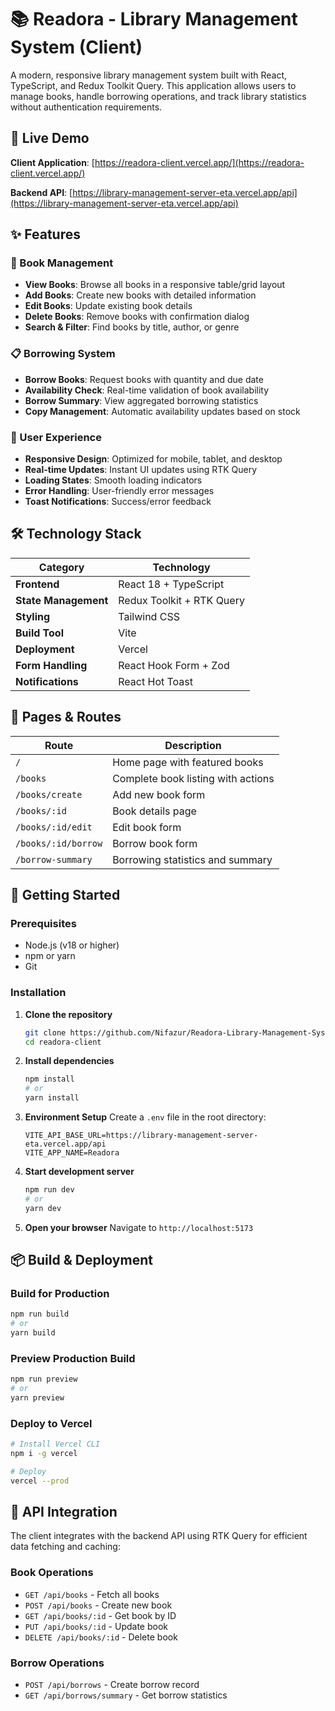 # 📚 Readora - Library Management System (Client)

A modern, responsive library management system built with React, TypeScript, and Redux Toolkit Query. This application allows users to manage books, handle borrowing operations, and track library statistics without authentication requirements.

## 🚀 Live Demo

**Client Application**: [https://readora-client.vercel.app/](https://readora-client.vercel.app/)

**Backend API**: [https://library-management-server-eta.vercel.app/api](https://library-management-server-eta.vercel.app/api)

## ✨ Features

### 📖 Book Management
- **View Books**: Browse all books in a responsive table/grid layout
- **Add Books**: Create new books with detailed information
- **Edit Books**: Update existing book details
- **Delete Books**: Remove books with confirmation dialog
- **Search & Filter**: Find books by title, author, or genre

### 📋 Borrowing System
- **Borrow Books**: Request books with quantity and due date
- **Availability Check**: Real-time validation of book availability
- **Borrow Summary**: View aggregated borrowing statistics
- **Copy Management**: Automatic availability updates based on stock

### 🎨 User Experience
- **Responsive Design**: Optimized for mobile, tablet, and desktop
- **Real-time Updates**: Instant UI updates using RTK Query
- **Loading States**: Smooth loading indicators
- **Error Handling**: User-friendly error messages
- **Toast Notifications**: Success/error feedback

## 🛠️ Technology Stack

| Category | Technology |
|----------|------------|
| **Frontend** | React 18 + TypeScript |
| **State Management** | Redux Toolkit + RTK Query |
| **Styling** | Tailwind CSS |
| **Build Tool** | Vite |
| **Deployment** | Vercel |
| **Form Handling** | React Hook Form + Zod |
| **Notifications** | React Hot Toast |

## 📱 Pages & Routes

| Route | Description |
|-------|-------------|
| `/` | Home page with featured books |
| `/books` | Complete book listing with actions |
| `/books/create` | Add new book form |
| `/books/:id` | Book details page |
| `/books/:id/edit` | Edit book form |
| `/books/:id/borrow` | Borrow book form |
| `/borrow-summary` | Borrowing statistics and summary |

## 🚀 Getting Started

### Prerequisites
- Node.js (v18 or higher)
- npm or yarn
- Git

### Installation

1. **Clone the repository**
   ```bash
   git clone https://github.com/Nifazur/Readora-Library-Management-System-Client.git
   cd readora-client
   ```

2. **Install dependencies**
   ```bash
   npm install
   # or
   yarn install
   ```

3. **Environment Setup**
   Create a `.env` file in the root directory:
   ```env
   VITE_API_BASE_URL=https://library-management-server-eta.vercel.app/api
   VITE_APP_NAME=Readora
   ```

4. **Start development server**
   ```bash
   npm run dev
   # or
   yarn dev
   ```

5. **Open your browser**
   Navigate to `http://localhost:5173`

## 📦 Build & Deployment

### Build for Production
```bash
npm run build
# or
yarn build
```

### Preview Production Build
```bash
npm run preview
# or
yarn preview
```

### Deploy to Vercel
```bash
# Install Vercel CLI
npm i -g vercel

# Deploy
vercel --prod
```


## 🎯 API Integration

The client integrates with the backend API using RTK Query for efficient data fetching and caching:

### Book Operations
- `GET /api/books` - Fetch all books
- `POST /api/books` - Create new book
- `GET /api/books/:id` - Get book by ID
- `PUT /api/books/:id` - Update book
- `DELETE /api/books/:id` - Delete book

### Borrow Operations
- `POST /api/borrows` - Create borrow record
- `GET /api/borrows/summary` - Get borrow statistics



